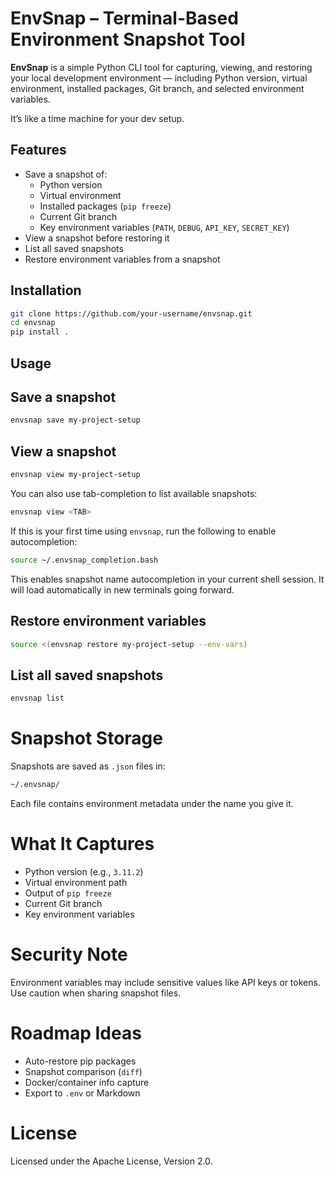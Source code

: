 # EnvSnap – Terminal-Based Environment Snapshot Tool

**EnvSnap** is a simple Python CLI tool for capturing, viewing, and restoring your local development environment — including Python version, virtual environment, installed packages, Git branch, and selected environment variables.

It’s like a time machine for your dev setup.


## Features

- Save a snapshot of:
  - Python version
  - Virtual environment
  - Installed packages (`pip freeze`)
  - Current Git branch
  - Key environment variables (`PATH`, `DEBUG`, `API_KEY`, `SECRET_KEY`)
- View a snapshot before restoring it
- List all saved snapshots
- Restore environment variables from a snapshot

## Installation
```bash
git clone https://github.com/your-username/envsnap.git
cd envsnap
pip install .
```


## Usage

## Save a snapshot

```bash
envsnap save my-project-setup
```

## View a snapshot

```bash
envsnap view my-project-setup
```

You can also use tab-completion to list available snapshots:

```bash
envsnap view <TAB>
```

If this is your first time using `envsnap`, run the following to enable autocompletion:

```bash
source ~/.envsnap_completion.bash
```

This enables snapshot name autocompletion in your current shell session.
It will load automatically in new terminals going forward.

## Restore environment variables

```bash
source <(envsnap restore my-project-setup --env-vars)
```

## List all saved snapshots

```bash
envsnap list
```

# Snapshot Storage

Snapshots are saved as `.json` files in:

```bash
~/.envsnap/
```

Each file contains environment metadata under the name you give it.

# What It Captures

* Python version (e.g., `3.11.2`)
* Virtual environment path
* Output of `pip freeze`
* Current Git branch
* Key environment variables

# Security Note

Environment variables may include sensitive values like API keys or tokens. Use caution when sharing snapshot files.

# Roadmap Ideas

* Auto-restore pip packages
* Snapshot comparison (`diff`)
* Docker/container info capture
* Export to `.env` or Markdown

# License

Licensed under the Apache License, Version 2.0.
